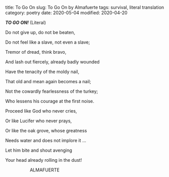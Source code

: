 title: To Go On
slug: To Go On by Almafuerte
tags: survival, literal translation
category: poetry
date: 2020-05-04
modified: 2020-04-20

**_TO GO ON!_** (Literal) 

Do not give up, do not be beaten, 

Do not feel like a slave, not even a slave; 

Tremor of dread, think bravo, 

And lash out fiercely, already badly wounded 

Have the tenacity of the moldy nail, 

That old and mean again becomes a nail; 

Not the cowardly fearlessness of the turkey; 

Who lessens his courage at the first noise. 

Proceed like God who never cries, 

Or like Lucifer who never prays, 

Or like the oak grove, whose greatness 

Needs water and does not implore it … 

Let him bite and shout avenging 

Your head already rolling in the dust! 

                              ALMAFUERTE 
